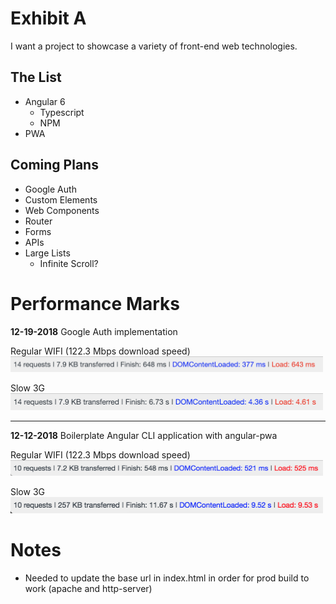 # Exhibit A

I want a project to showcase a variety of front-end web technologies.

## The List

- Angular 6
  - Typescript
  - NPM
- PWA

## Coming Plans

- Google Auth 
- Custom Elements
- Web Components
- Router
- Forms
- APIs
- Large Lists
  - Infinite Scroll?


# Performance Marks

**12-19-2018**
Google Auth implementation

Regular WIFI (122.3 Mbps download speed)       
<img src="readme_assets/performance/2018-12-19-wifi.png" alt="metric" width="500"/>

Slow 3G                          
<img src="readme_assets/performance/2018-12-19-3g.png" alt="metric" width="500"/>

---

**12-12-2018**
Boilerplate Angular CLI application with angular-pwa

Regular WIFI (122.3 Mbps download speed)
<img src="readme_assets/performance/2018-12-12-wifi.png" alt="metric" width="500"/>

Slow 3G                          
<img src="readme_assets/performance/2018-12-12-3g.png" alt="metric" width="500"/>

# Notes

- Needed to update the base url in index.html in order for prod build to work (apache and http-server)